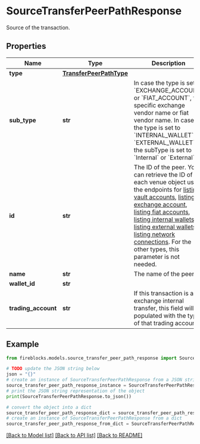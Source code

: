 # SourceTransferPeerPathResponse

Source of the transaction.

## Properties

Name | Type | Description | Notes
------------ | ------------- | ------------- | -------------
**type** | [**TransferPeerPathType**](TransferPeerPathType.md) |  | 
**sub_type** | **str** | In case the type is set to &#x60;EXCHANGE_ACCOUNT&#x60; or &#x60;FIAT_ACCOUNT&#x60;, the specific exchange vendor name or fiat vendor name. In case the type is set to &#x60;INTERNAL_WALLET&#x60; or &#x60;EXTERNAL_WALLET&#x60;, the subType is set to &#x60;Internal&#x60; or &#x60;External&#x60;. | [optional] 
**id** | **str** | The ID of the peer. You can retrieve the ID of each venue object using the endpoints for [listing vault accounts](https://developers.fireblocks.com/reference/getpagedvaultaccounts), [listing exchange account](https://developers.fireblocks.com/reference/getexchangeaccounts), [listing fiat accounts](https://developers.fireblocks.com/reference/getfiataccounts), [listing internal wallets](https://developers.fireblocks.com/reference/getinternalwallets), [listing external wallets](https://developers.fireblocks.com/reference/getexternalwallets), [listing network connections](https://developers.fireblocks.com/reference/getnetworkconnections). For the other types, this parameter is not needed. | [optional] 
**name** | **str** | The name of the peer. | [optional] 
**wallet_id** | **str** |  | [optional] 
**trading_account** | **str** | If this transaction is an exchange internal transfer, this field will be populated with the type of that trading account. | [optional] 

## Example

```python
from fireblocks.models.source_transfer_peer_path_response import SourceTransferPeerPathResponse

# TODO update the JSON string below
json = "{}"
# create an instance of SourceTransferPeerPathResponse from a JSON string
source_transfer_peer_path_response_instance = SourceTransferPeerPathResponse.from_json(json)
# print the JSON string representation of the object
print(SourceTransferPeerPathResponse.to_json())

# convert the object into a dict
source_transfer_peer_path_response_dict = source_transfer_peer_path_response_instance.to_dict()
# create an instance of SourceTransferPeerPathResponse from a dict
source_transfer_peer_path_response_from_dict = SourceTransferPeerPathResponse.from_dict(source_transfer_peer_path_response_dict)
```
[[Back to Model list]](../README.md#documentation-for-models) [[Back to API list]](../README.md#documentation-for-api-endpoints) [[Back to README]](../README.md)


